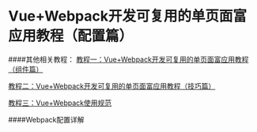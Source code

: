 # Vue+Webpack开发可复用的单页面富应用教程（配置篇）
####其他相关教程：
[教程一：Vue+Webpack开发可复用的单页面富应用教程（组件篇）](https://github.com/sosout/dev-tools/tree/master/vue-webpack/component)

[教程二：Vue+Webpack开发可复用的单页面富应用教程（技巧篇）](https://github.com/sosout/dev-tools/tree/master/vue-webpack/skill)

[教程三：Vue+Webpack使用规范](https://github.com/sosout/dev-tools/tree/master/vue-webpack/normal)

####Webpack配置详解
